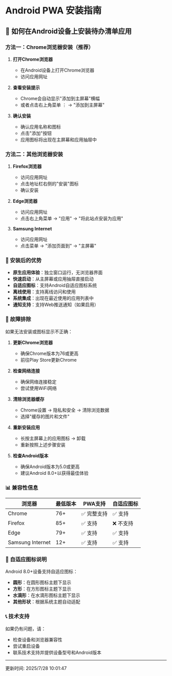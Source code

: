 # Android PWA 安装指南

## 📱 如何在Android设备上安装待办清单应用

### 方法一：Chrome浏览器安装（推荐）

1. **打开Chrome浏览器**
   - 在Android设备上打开Chrome浏览器
   - 访问应用网址

2. **查看安装提示**
   - Chrome会自动显示"添加到主屏幕"横幅
   - 或者点击右上角菜单 ⋮ → "添加到主屏幕"

3. **确认安装**
   - 确认应用名称和图标
   - 点击"添加"按钮
   - 应用图标将出现在主屏幕和应用抽屉中

### 方法二：其他浏览器安装

1. **Firefox浏览器**
   - 访问应用网址
   - 点击地址栏右侧的"安装"图标
   - 确认安装

2. **Edge浏览器**
   - 访问应用网址
   - 点击右上角菜单 → "应用" → "将此站点安装为应用"

3. **Samsung Internet**
   - 访问应用网址
   - 点击菜单 → "添加页面到" → "主屏幕"

### 🎯 安装后的优势

- **原生应用体验**：独立窗口运行，无浏览器界面
- **快速启动**：从主屏幕或应用抽屉直接启动
- **自适应图标**：支持Android自适应图标系统
- **离线使用**：支持离线访问和使用
- **系统集成**：出现在最近使用的应用列表中
- **通知支持**：支持Web推送通知（如果启用）

### 🔧 故障排除

如果无法安装或图标显示不正确：

1. **更新Chrome浏览器**
   - 确保Chrome版本为76或更高
   - 前往Play Store更新Chrome

2. **检查网络连接**
   - 确保网络连接稳定
   - 尝试使用WiFi网络

3. **清除浏览器缓存**
   - Chrome设置 → 隐私和安全 → 清除浏览数据
   - 选择"缓存的图片和文件"

4. **重新安装应用**
   - 长按主屏幕上的应用图标 → 卸载
   - 重新按照上述步骤安装

5. **检查Android版本**
   - 确保Android版本为5.0或更高
   - 建议Android 8.0+以获得最佳体验

### 📊 兼容性信息

| 浏览器 | 最低版本 | PWA支持 | 自适应图标 |
|--------|----------|---------|------------|
| Chrome | 76+ | ✅ 完整支持 | ✅ 支持 |
| Firefox | 85+ | ✅ 支持 | ❌ 不支持 |
| Edge | 79+ | ✅ 支持 | ✅ 支持 |
| Samsung Internet | 12+ | ✅ 支持 | ✅ 支持 |

### 🎨 自适应图标说明

Android 8.0+设备支持自适应图标：
- **圆形**：在圆形图标主题下显示
- **方形**：在方形图标主题下显示
- **水滴形**：在水滴形图标主题下显示
- **其他形状**：根据系统主题自动适配

### 📞 技术支持

如果仍有问题，请：
- 检查设备和浏览器兼容性
- 尝试重启设备
- 联系技术支持并提供设备型号和Android版本

---

更新时间: 2025/7/28 10:01:47
